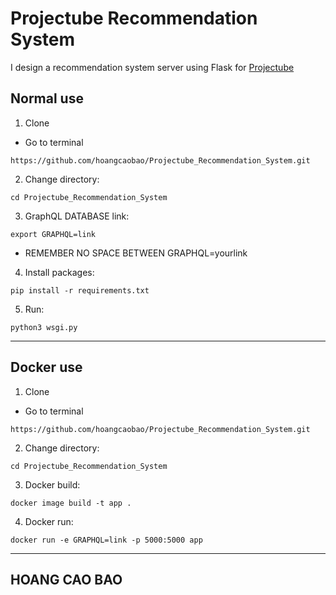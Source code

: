 # Projectube Recommendation System
I design a recommendation system server using Flask for [Projectube](https://www.projectube.org/)
## Normal use
1. Clone
- Go to terminal
```
https://github.com/hoangcaobao/Projectube_Recommendation_System.git
```
2. Change directory:
```
cd Projectube_Recommendation_System
```
3. GraphQL DATABASE link:
```
export GRAPHQL=link
```
- REMEMBER NO SPACE BETWEEN GRAPHQL=yourlink

4. Install packages:
```
pip install -r requirements.txt
```

5. Run:
```
python3 wsgi.py
```
---
## Docker use
1. Clone
- Go to terminal
```
https://github.com/hoangcaobao/Projectube_Recommendation_System.git
```
2. Change directory:
```
cd Projectube_Recommendation_System
```
3. Docker build:
```
docker image build -t app .
```
4. Docker run:
```
docker run -e GRAPHQL=link -p 5000:5000 app
```
---
## HOANG CAO BAO
